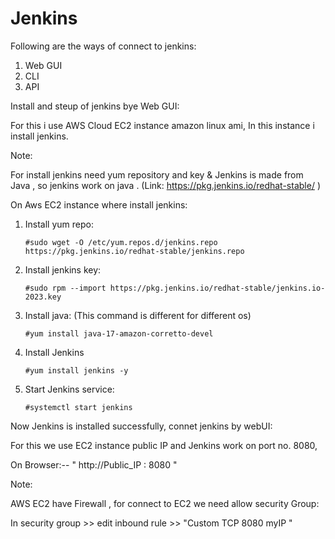 # Jenkins

Following are the ways of connect to jenkins:

1. Web GUI 
2. CLI
3. API

Install and steup of jenkins bye Web GUI:
 
For this i use AWS Cloud EC2 instance amazon linux ami, In this instance i install jenkins.

Note:

For install jenkins need yum repository and key & Jenkins is made from Java , so jenkins work on java .
(Link:  https://pkg.jenkins.io/redhat-stable/ )

On Aws EC2 instance where install jenkins:

1. Install yum repo:
 

       #sudo wget -O /etc/yum.repos.d/jenkins.repo https://pkg.jenkins.io/redhat-stable/jenkins.repo

3. Install jenkins key:


       #sudo rpm --import https://pkg.jenkins.io/redhat-stable/jenkins.io-2023.key

4. Install java: (This command is different for different os)


       #yum install java-17-amazon-corretto-devel

5. Install Jenkins


       #yum install jenkins -y

6. Start Jenkins service:


       #systemctl start jenkins

Now Jenkins is installed successfully, connet jenkins by webUI:

For this we use EC2 instance public IP and Jenkins work on port no. 8080,

On Browser:--  " http://Public_IP : 8080 "

Note: 

  AWS EC2 have Firewall , for connect to EC2 we need allow security Group:

   In security group >> edit inbound rule >> "Custom TCP  8080  myIP "

